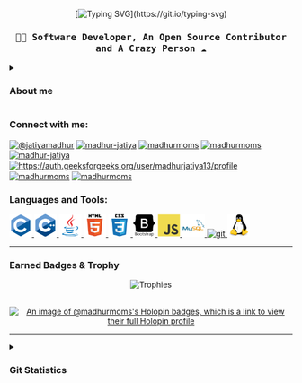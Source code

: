 <div align="center" >
 
  <!-- waves -->
  
<!--  ![waving](https://capsule-render.vercel.app/api?type=waving&height=90&color=gradient) -->
 
  <!-- <Designer Names> -->
  
[![Typing SVG](https://readme-typing-svg.herokuapp.com?font=Mouse+Memoirs&size=75&pause=500&color=9745f5&vCenter=true&width=450&height=100&lines=Madhur+Jatiya;Madhurmoms;Software+Developer;)](https://git.io/typing-svg)
 
 ###  <h3 align="center"><samp>:man_technologist: Software Developer, An Open Source Contributor and A Crazy Person ☁</samp></h3>
 </div>


    
    
<!-- <about myself> -->
<div>
 <details close="true">
 <summary><h3 align="left">  About me</h3></summary>
 <img align="center" src="my 4.gif" width="100%"/>
  
<br><br>
  
 - 👷 <samp>Currently pursuing BE/B.Tech from IET~DAVV University Indore.
 - 🤔 <samp>Exploring new technologies and developing software solutions and quick hacks. 
 - 🌱 <samp>Open to all Open Source Projects😋  
 - 💼 <samp>I’m looking for **Internship/Part-Time** Opportunities/roles.
 - 💬 <samp>Ask me about Web developpment or java.
 - 🤔 <samp>I’m looking for help with how to excel in Competitive Programming
 - ♟ <samp>I spend a lot of time with my friends who always make me happy and motivated. <img src="https://komarev.com/ghpvc/?username=madhur-jatiya&label=Profile%20views&color=FF0000&style=flat" alt="madhur-jatiya" align="right" />  <hr>
 </details>
</div>


<!-- Connect with me -->

<h3 align="left">Connect with me:</h3>
<p align="left">
<a href="https://twitter.com/@jatiyamadhur" target="blank"><img align="center" src="https://raw.githubusercontent.com/rahuldkjain/github-profile-readme-generator/master/src/images/icons/Social/twitter.svg" alt="@jatiyamadhur" height="30" width="40" /></a>
<a href="https://linkedin.com/in/madhur-jatiya" target="blank"><img align="center" src="https://raw.githubusercontent.com/rahuldkjain/github-profile-readme-generator/master/src/images/icons/Social/linked-in-alt.svg" alt="madhur-jatiya" height="30" width="40" /></a>
<a href="https://fb.com/madhurmoms" target="blank"><img align="center" src="https://raw.githubusercontent.com/rahuldkjain/github-profile-readme-generator/master/src/images/icons/Social/facebook.svg" alt="madhurmoms" height="30" width="40" /></a>
<a href="https://instagram.com/madhurmoms" target="blank"><img align="center" src="https://raw.githubusercontent.com/rahuldkjain/github-profile-readme-generator/master/src/images/icons/Social/instagram.svg" alt="madhurmoms" height="30" width="40" /></a>
<a href="https://www.leetcode.com/madhur-jatiya" target="blank"><img align="center" src="https://raw.githubusercontent.com/rahuldkjain/github-profile-readme-generator/master/src/images/icons/Social/leet-code.svg" alt="madhur-jatiya" height="30" width="40" /></a>
<a href="https://auth.geeksforgeeks.org/user/https://auth.geeksforgeeks.org/user/madhurjatiya13/profile" target="blank"><img align="center" src="https://raw.githubusercontent.com/rahuldkjain/github-profile-readme-generator/master/src/images/icons/Social/geeks-for-geeks.svg" alt="https://auth.geeksforgeeks.org/user/madhurjatiya13/profile" height="30" width="40" /></a>
<a href="https://www.hackerrank.com/madhurmoms" target="blank"><img align="center" src="https://raw.githubusercontent.com/rahuldkjain/github-profile-readme-generator/master/src/images/icons/Social/hackerrank.svg" alt="madhurmoms" height="30" width="40" /></a>
<a href="https://www.codechef.com/users/madhurmoms" target="blank"><img align="center" src="https://cdn.jsdelivr.net/npm/simple-icons@3.1.0/icons/codechef.svg" alt="madhurmoms" height="30" width="40" /></a>
</p>


<!-- Languages and Tools -->

<h3 align="left">Languages and Tools:</h3>
<p align="left"> 
<a href="https://www.cprogramming.com/" target="_blank" rel="noreferrer"> <img src="https://raw.githubusercontent.com/devicons/devicon/master/icons/c/c-original.svg" alt="c" width="40" height="40"/> </a>     <a href="https://www.w3schools.com/cpp/" target="_blank" rel="noreferrer"> <img src="https://raw.githubusercontent.com/devicons/devicon/master/icons/cplusplus/cplusplus-original.svg" alt="cplusplus" width="40" height="40"/> </a>    <a href="https://www.java.com" target="_blank" rel="noreferrer"> <img src="https://raw.githubusercontent.com/devicons/devicon/master/icons/java/java-original.svg" alt="java" width="40" height="40"/> </a>     <a href="https://www.w3schools.com/html/" target="_blank" rel="noreferrer"> <img src="https://raw.githubusercontent.com/devicons/devicon/master/icons/html5/html5-original-wordmark.svg" alt="html5" width="40" height="40"/> </a>    <a href="https://www.w3schools.com/css/" target="_blank" rel="noreferrer"> <img src="https://raw.githubusercontent.com/devicons/devicon/master/icons/css3/css3-original-wordmark.svg" alt="css3" width="40" height="40"/> </a>    <a href="https://getbootstrap.com" target="_blank" rel="noreferrer"> <img src="https://raw.githubusercontent.com/devicons/devicon/master/icons/bootstrap/bootstrap-plain-wordmark.svg" alt="bootstrap" width="40" height="40"/> </a>    <a href="https://developer.mozilla.org/en-US/docs/Web/JavaScript" target="_blank" rel="noreferrer"> <img src="https://raw.githubusercontent.com/devicons/devicon/master/icons/javascript/javascript-original.svg" alt="javascript" width="40" height="40"/> </a>    <a href="https://www.mysql.com/" target="_blank" rel="noreferrer"> <img src="https://raw.githubusercontent.com/devicons/devicon/master/icons/mysql/mysql-original-wordmark.svg" alt="mysql" width="40" height="40"/> </a>   <a href="https://git-scm.com/" target="_blank" rel="noreferrer"> <img src="https://www.vectorlogo.zone/logos/git-scm/git-scm-icon.svg" alt="git" width="40" height="40"/> </a>    <a href="https://www.linux.org/" target="_blank" rel="noreferrer"> <img src="https://raw.githubusercontent.com/devicons/devicon/master/icons/linux/linux-original.svg" alt="linux" width="40" height="40"/> </a
</p>

<hr>


<!-- Badges -->

<h3 align="left"> Earned Badges & Trophy</h3>

<div align="center">

 ![Trophies](https://github-profile-trophy-arasgungore.vercel.app/?username=madhur-jatiya&no-frame=true&no-bg=true&theme=onedark&column=7&rank=-?) <br><br>
 
<!--  (https://github.com/ryo-ma/github-profile-trophy) -->
 [![An image of @madhurmoms's Holopin badges, which is a link to view their full Holopin profile](https://holopin.me/madhurmoms)](https://holopin.io/@madhurmoms) <hr>

</div>

<!-- Git statistics  -->

<details close="true">
 <summary><h3 align="left"> Git Statistics</h3></summary>
 
  <div>
   <img align="left" src="https://github-readme-stats.vercel.app/api/top-langs?username=Madhur-Jatiya&hide_border=true&bg_color=000000&theme=midnight-purple" alt="Madhur-Jatiya" width=46%  />
  </div>
  
  <div>
      <img align="center" src="https://github-readme-stats.vercel.app/api?username=Madhur-Jatiya&theme=midnight-purple&hide_border=true" alt="Madhur-Jatiya" width=49%/>

 </div>

  <div>
   <br>
   <img align="left" src="https://github-readme-streak-stats.herokuapp.com?user=Madhur-Jatiya&theme=midnight-purple&hide_border=true"  width=49% />
  </div>
 
 
<div> <br>
   <!-- https://github.com/ashutosh00710/github-readme-activity-graph -->
  <a href="https://github.com/Madhur-jatiya/github-readme-activity-graph"><img alt="Madhurmoms Activity Graph" 
  src="https://github-readme-activity-graph.cyclic.app/graph/?username=Madhur-Jatiya&bg_color=000000&color=f5f5f5&line=9745f5&point=blue&hide_border=true" /></a>
</div>

 
<!--   <div>
   <br><br>
   <a href="https://app.dooboo.io/madhur-jatiya" ><img align="right" src="https://server.dooboo.io/github-stats/madhur-jatiya" width=47% /></a>
  </div>
 
  <div>
   <br><br>
   
 <a href="https://github.com/madhur-jatiya/github-contributor-stats" width=40% >![Madhurmom's GitHub Contributor stats](https://github-contributor-stats.vercel.app/api?username=madhur-jatiya&combine_all_yearly_contributions=true&hide=B,B+&theme=dark)</a> 
   
 </div> -->
 
 

  </div>
   
</details>
  
<!-- waves -->
<!--  <img width=100% src="https://capsule-render.vercel.app/api?type=waving&height=90&section=footer"/> -->

